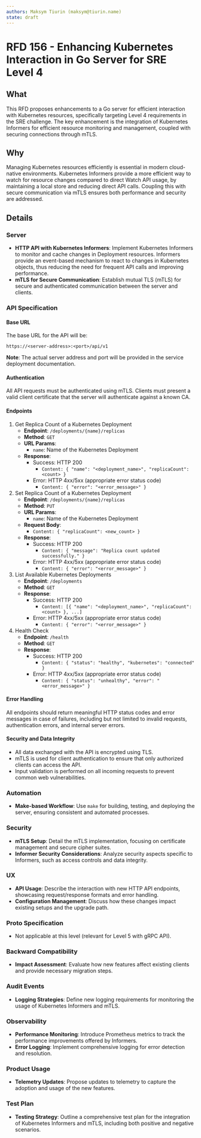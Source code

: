 ```yaml
---
authors: Maksym Tiurin (maksym@tiurin.name)
state: draft
---
```


# RFD 156 - Enhancing Kubernetes Interaction in Go Server for SRE Level 4

## What

This RFD proposes enhancements to a Go server for efficient
interaction with Kubernetes resources, specifically targeting Level 4
requirements in the SRE challenge. The key enhancement is the
integration of Kubernetes Informers for efficient resource monitoring
and management, coupled with securing connections through mTLS.

## Why

Managing Kubernetes resources efficiently is essential in modern
cloud-native environments. Kubernetes Informers provide a more
efficient way to watch for resource changes compared to direct Watch
API usage, by maintaining a local store and reducing direct API
calls. Coupling this with secure communication via mTLS ensures both
performance and security are addressed.

## Details

### Server

* **HTTP API with Kubernetes Informers**: Implement Kubernetes
  Informers to monitor and cache changes in Deployment
  resources. Informers provide an event-based mechanism to react to
  changes in Kubernetes objects, thus reducing the need for frequent
  API calls and improving performance.
* **mTLS for Secure Communication**: Establish mutual TLS (mTLS) for
  secure and authenticated communication between the server and
  clients.

### API Specification

#### Base URL

The base URL for the API will be:
```
https://<server-address>:<port>/api/v1
```

**Note**: The actual server address and port will be provided in the
service deployment documentation.

#### Authentication

All API requests must be authenticated using mTLS. Clients must
present a valid client certificate that the server will authenticate
against a known CA.

#### Endpoints

1. Get Replica Count of a Kubernetes Deployment
    * **Endpoint**: `/deployments/{name}/replicas`
	* **Method**: `GET`
	* **URL Params**:
		- `name`: Name of the Kubernetes Deployment
	* **Response**:
		- Success: HTTP 200
			- `Content: { "name": "<deployment_name>", "replicaCount": <count> }`
		- Error: HTTP 4xx/5xx (appropriate error status code)
			- `Content: { "error": "<error_message>" }`
2. Set Replica Count of a Kubernetes Deployment
    * **Endpoint**: `/deployments/{name}/replicas`
	* **Method**: `PUT`
	* **URL Params**:
		- `name`: Name of the Kubernetes Deployment
	* **Request Body**:
		- `Content: { "replicaCount": <new_count> }`
	* **Response**:
		- Success: HTTP 200
			- `Content: { "message": "Replica count updated successfully." }`
		- Error: HTTP 4xx/5xx (appropriate error status code)
			- `Content: { "error": "<error_message>" }`
3. List Available Kubernetes Deployments
    * **Endpoint**: `/deployments`
	* **Method**: `GET`
	* **Response**:
		- Success: HTTP 200
			- `Content: [{ "name": "<deployment_name>", "replicaCount": <count> }, ...]`
		- Error: HTTP 4xx/5xx (appropriate error status code)
			- `Content: { "error": "<error_message>" }`
4. Health Check
    * **Endpoint**: `/health`
	* **Method**: `GET`
	* **Response**:
		- Success: HTTP 200
			- `Content: { "status": "healthy", "kubernetes": "connected" }`
		- Error: HTTP 4xx/5xx (appropriate error status code)
			- `Content: { "status": "unhealthy", "error": "<error_message>" }`

#### Error Handling

All endpoints should return meaningful HTTP status codes and error
messages in case of failures, including but not limited to invalid
requests, authentication errors, and internal server errors.

#### Security and Data Integrity

* All data exchanged with the API is encrypted using TLS.
* mTLS is used for client authentication to ensure that only
  authorized clients can access the API.
* Input validation is performed on all incoming requests to prevent
  common web vulnerabilities.

### Automation

* **Make-based Workflow**: Use `make` for building, testing, and
  deploying the server, ensuring consistent and automated processes.

### Security

* **mTLS Setup**: Detail the mTLS implementation, focusing on
  certificate management and secure cipher suites.
* **Informer Security Considerations**: Analyze security aspects
  specific to Informers, such as access controls and data integrity. 

### UX

* **API Usage**: Describe the interaction with new HTTP API endpoints,
  showcasing request/response formats and error handling. 
* **Configuration Management**: Discuss how these changes impact
  existing setups and the upgrade path.

### Proto Specification

* Not applicable at this level (relevant for Level 5 with gRPC API).

### Backward Compatibility

* **Impact Assessment**: Evaluate how new features affect existing
  clients and provide necessary migration steps.

### Audit Events

* **Logging Strategies**: Define new logging requirements for
  monitoring the usage of Kubernetes Informers and mTLS.

### Observability

* **Performance Monitoring**: Introduce Prometheus metrics to track
  the performance improvements offered by Informers.
* **Error Logging**: Implement comprehensive logging for error
  detection and resolution.

### Product Usage

* **Telemetry Updates**: Propose updates to telemetry to capture the
  adoption and usage of the new features.

### Test Plan

* **Testing Strategy**: Outline a comprehensive test plan for the
  integration of Kubernetes Informers and mTLS, including both
  positive and negative scenarios.
